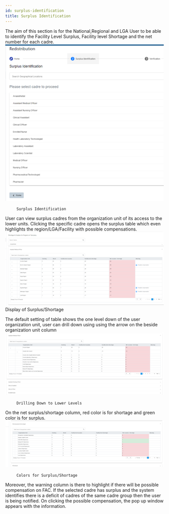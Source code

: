 ```yaml
---
id: surplus-identification
title: Surplus Identification
---
```


The aim of this section is for the National,Regional and LGA User to be able to identify the Facility Level Surplus, Facility level Shortage and the net number for each cadre.
![img alt](/img/s_identification1.png)

         Surplus Identification

User can view surplus cadres from the organization unit of its access to the lower units. Clicking the specific cadre opens the surplus table which even highlights the region/LGA/Facility with possible compensations.
![img alt](/img/s_identification2.png)
         Display of Surplus/Shortage

The default setting of table shows the one level down of the user organization unit, user can drill down using using the arrow on the beside organization unit column
![img alt](/img/s_identification3.png)

         Drilling Down to Lower Levels

On the net surplus/shortage column, red color is for shortage and green color is for surplus.
![img alt](/img/s_identification4.png)

         Colors for Surplus/Shortage

Moreover, the warning column is there to highlight if there will be possible compensation on FAC. If the selected cadre has surplus and the system identifies there is a deficit of cadres of the same cadre group then the user is being notified. On clicking the possible compensation, the pop up window appears with the information.

